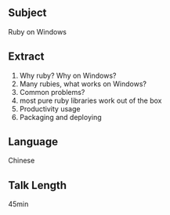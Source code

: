 ## Subject

Ruby on Windows

## Extract

1. Why ruby? Why on Windows?
2. Many rubies, what works on Windows?
3. Common problems? 
4. most pure ruby libraries work out of the box
5. Productivity usage
6. Packaging and deploying 

## Language

Chinese

## Talk Length

45min
